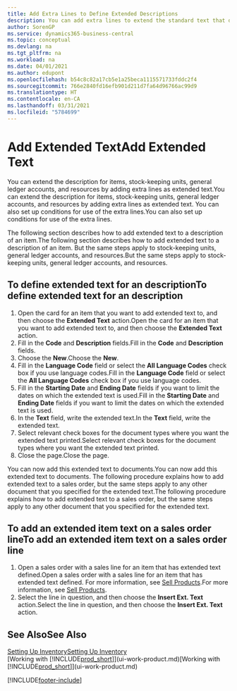 ```yaml
---
title: Add Extra Lines to Define Extended Descriptions
description: You can add extra lines to extend the standard text that describes an item, a G/L account, and other data.
author: SorenGP
ms.service: dynamics365-business-central
ms.topic: conceptual
ms.devlang: na
ms.tgt_pltfrm: na
ms.workload: na
ms.date: 04/01/2021
ms.author: edupont
ms.openlocfilehash: b54c8c82a17cb5e1a25beca1115571733fddc2f4
ms.sourcegitcommit: 766e2840fd16efb901d211d7fa64d96766ac99d9
ms.translationtype: HT
ms.contentlocale: en-CA
ms.lasthandoff: 03/31/2021
ms.locfileid: "5784699"
---
```

# <a name="add-extended-text"></a><span data-ttu-id="68e2d-103">Add Extended Text</span><span class="sxs-lookup"><span data-stu-id="68e2d-103">Add Extended Text</span></span>

<span data-ttu-id="68e2d-104">You can extend the description for items, stock-keeping units, general ledger accounts, and resources by adding extra lines as extended text.</span><span class="sxs-lookup"><span data-stu-id="68e2d-104">You can extend the description for items, stock-keeping units, general ledger accounts, and resources by adding extra lines as extended text.</span></span> <span data-ttu-id="68e2d-105">You can also set up conditions for use of the extra lines.</span><span class="sxs-lookup"><span data-stu-id="68e2d-105">You can also set up conditions for use of the extra lines.</span></span>  

<span data-ttu-id="68e2d-106">The following section describes how to add extended text to a description of an item.</span><span class="sxs-lookup"><span data-stu-id="68e2d-106">The following section describes how to add extended text to a description of an item.</span></span> <span data-ttu-id="68e2d-107">But the same steps apply to stock-keeping units, general ledger accounts, and resources.</span><span class="sxs-lookup"><span data-stu-id="68e2d-107">But the same steps apply to stock-keeping units, general ledger accounts, and resources.</span></span>  

## <a name="to-define-extended-text-for-an-description"></a><span data-ttu-id="68e2d-108">To define extended text for an description</span><span class="sxs-lookup"><span data-stu-id="68e2d-108">To define extended text for an description</span></span>

1. <span data-ttu-id="68e2d-109">Open the card for an item that you want to add extended text to, and then choose the **Extended Text** action.</span><span class="sxs-lookup"><span data-stu-id="68e2d-109">Open the card for an item that you want to add extended text to, and then choose the **Extended Text** action.</span></span>
2. <span data-ttu-id="68e2d-110">Fill in the **Code** and **Description** fields.</span><span class="sxs-lookup"><span data-stu-id="68e2d-110">Fill in the **Code** and **Description** fields.</span></span>
3. <span data-ttu-id="68e2d-111">Choose the **New**.</span><span class="sxs-lookup"><span data-stu-id="68e2d-111">Choose the **New**.</span></span>
4. <span data-ttu-id="68e2d-112">Fill in the **Language Code** field or select the **All Language Codes** check box if you use language codes.</span><span class="sxs-lookup"><span data-stu-id="68e2d-112">Fill in the **Language Code** field or select the **All Language Codes** check box if you use language codes.</span></span>
5. <span data-ttu-id="68e2d-113">Fill in the **Starting Date** and **Ending Date** fields if you want to limit the dates on which the extended text is used.</span><span class="sxs-lookup"><span data-stu-id="68e2d-113">Fill in the **Starting Date** and **Ending Date** fields if you want to limit the dates on which the extended text is used.</span></span>
6. <span data-ttu-id="68e2d-114">In the **Text** field, write the extended text.</span><span class="sxs-lookup"><span data-stu-id="68e2d-114">In the **Text** field, write the extended text.</span></span>
7. <span data-ttu-id="68e2d-115">Select relevant check boxes for the document types where you want the extended text printed.</span><span class="sxs-lookup"><span data-stu-id="68e2d-115">Select relevant check boxes for the document types where you want the extended text printed.</span></span>
8. <span data-ttu-id="68e2d-116">Close the page.</span><span class="sxs-lookup"><span data-stu-id="68e2d-116">Close the page.</span></span>

<span data-ttu-id="68e2d-117">You can now add this extended text to documents.</span><span class="sxs-lookup"><span data-stu-id="68e2d-117">You can now add this extended text to documents.</span></span> <span data-ttu-id="68e2d-118">The following procedure explains how to add extended text to a sales order, but the same steps apply to any other document that you specified for the extended text.</span><span class="sxs-lookup"><span data-stu-id="68e2d-118">The following procedure explains how to add extended text to a sales order, but the same steps apply to any other document that you specified for the extended text.</span></span>  

## <a name="to-add-an-extended-item-text-on-a-sales-order-line"></a><span data-ttu-id="68e2d-119">To add an extended item text on a sales order line</span><span class="sxs-lookup"><span data-stu-id="68e2d-119">To add an extended item text on a sales order line</span></span>

1. <span data-ttu-id="68e2d-120">Open a sales order with a sales line for an item that has extended text defined.</span><span class="sxs-lookup"><span data-stu-id="68e2d-120">Open a sales order with a sales line for an item that has extended text defined.</span></span> <span data-ttu-id="68e2d-121">For more information, see [Sell Products](sales-how-sell-products.md).</span><span class="sxs-lookup"><span data-stu-id="68e2d-121">For more information, see [Sell Products](sales-how-sell-products.md).</span></span>
2. <span data-ttu-id="68e2d-122">Select the line in question, and then choose the **Insert Ext. Text** action.</span><span class="sxs-lookup"><span data-stu-id="68e2d-122">Select the line in question, and then choose the **Insert Ext. Text** action.</span></span>

## <a name="see-also"></a><span data-ttu-id="68e2d-123">See Also</span><span class="sxs-lookup"><span data-stu-id="68e2d-123">See Also</span></span>

[<span data-ttu-id="68e2d-124">Setting Up Inventory</span><span class="sxs-lookup"><span data-stu-id="68e2d-124">Setting Up Inventory</span></span>](inventory-setup-inventory.md)  
<span data-ttu-id="68e2d-125">[Working with [!INCLUDE[prod_short](includes/prod_short.md)]](ui-work-product.md)</span><span class="sxs-lookup"><span data-stu-id="68e2d-125">[Working with [!INCLUDE[prod_short](includes/prod_short.md)]](ui-work-product.md)</span></span>


[!INCLUDE[footer-include](includes/footer-banner.md)]